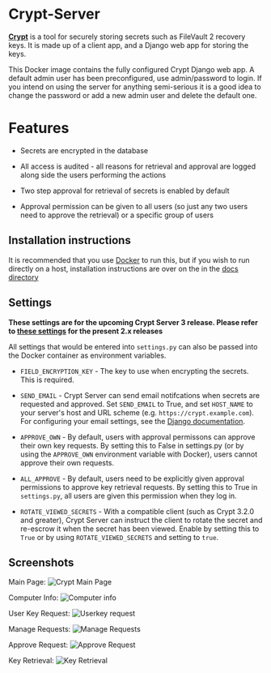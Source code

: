 Crypt-Server
============
__[Crypt][1]__ is a tool for securely storing secrets such as FileVault 2 recovery keys. It is made up of a client app, and a Django web app for storing the keys.

This Docker image contains the fully configured Crypt Django web app. A default admin user has been preconfigured, use admin/password to login.
If you intend on using the server for anything semi-serious it is a good idea to change the password or add a new admin user and delete the default one.

__Features__
=======
- Secrets are encrypted in the database
- All access is audited - all reasons for retrieval and approval are logged along side the users performing the actions
- Two step approval for retrieval of secrets is enabled by default
- Approval permission can be given to all users (so just any two users need to approve the retrieval) or a specific group of users


  [1]: https://github.com/grahamgilbert/Crypt

## Installation instructions
It is recommended that you use [Docker](https://github.com/grahamgilbert/Crypt-Server/blob/master/docs/Docker.md) to run this, but if you wish to run directly on a host, installation instructions are over on the in the [docs directory](https://github.com/grahamgilbert/Crypt-Server/blob/master/docs/Installation_on_Ubuntu_1404.md)

## Settings

**These settings are for the upcoming Crypt Server 3 release. Please refer to [these settings](https://github.com/grahamgilbert/Crypt-Server/blob/68249f0bdfb0ba56b91f48b8826a59d11da60076/README.md) for the present 2.x releases**

All settings that would be entered into `settings.py` can also be passed into the Docker container as environment variables.

* ``FIELD_ENCRYPTION_KEY`` - The key to use when encrypting the secrets. This is required.

* ``SEND_EMAIL`` - Crypt Server can send email notifcations when secrets are requested and approved. Set ``SEND_EMAIL`` to True, and set ``HOST_NAME`` to your server's host and URL scheme (e.g. ``https://crypt.example.com``). For configuring your email settings, see the [Django documentation](https://docs.djangoproject.com/en/1.9/ref/settings/#std:setting-EMAIL_HOST).

* ``APPROVE_OWN`` - By default, users with approval permissons can approve their own key requests. By setting this to False in settings.py (or by using the `APPROVE_OWN` environment variable with Docker), users cannot approve their own requests.

* ``ALL_APPROVE`` - By default, users need to be explicitly given approval permissions to approve key retrieval requests. By setting this to True in `settings.py`, all users are given this permission when they log in.

* ``ROTATE_VIEWED_SECRETS`` - With a compatible client (such as Crypt 3.2.0 and greater), Crypt Server can instruct the client to rotate the secret and re-escrow it when the secret has been viewed. Enable by setting this to `True` or by using `ROTATE_VIEWED_SECRETS` and setting to `true`.


## Screenshots
Main Page:
![Crypt Main Page](https://raw.github.com/grahamgilbert/Crypt-Server/master/docs/images/home.png)

Computer Info:
![Computer info](https://raw.github.com/grahamgilbert/Crypt-Server/master/docs/images/admin_computer_info.png)

User Key Request:
![Userkey request](https://raw.github.com/grahamgilbert/Crypt-Server/master/docs/images/user_key_request.png)

Manage Requests:
![Manage Requests](https://raw.github.com/grahamgilbert/Crypt-Server/master/docs/images/manage_requests.png)

Approve Request:
![Approve Request](https://raw.github.com/grahamgilbert/Crypt-Server/master/docs/images/approve_request.png)

Key Retrieval:
![Key Retrieval](https://raw.github.com/grahamgilbert/Crypt-Server/master/docs/images/key_retrieval.png)
